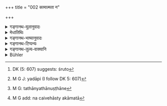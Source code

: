 +++
title = "002 कामात्मता न"

+++

<details><summary>गङ्गानथ-मूलानुवादः</summary>

It is not right to be absorbed in desires—“But there is in this world, no absolute absence of desire; for the study of the Vedas itself is prompted by desire, as also every act prescribed in the Veda.”—(2)


“But there is in this world, no absolute absence of desires; that is, as a matter of fact, in this world, there is no activity for one who is entirely without desire. To say nothing of such acts as cultivation of land, trade and the like, which are done by men of experience,—even the ‘study of the Veda,’ the learning of the Veda, which the boy is made to do by his father and others, being even chastised by them, even this is not possible without some desire; reading consists in the uttering of words; and utterance never proceeds, like the sound of thunder, without desire.—‘Well, if the Boy desires to read, why is he beaten?’—It is by beating that his desire is aroused; the only difference is that in connection with things that the person likes, the desire arises of itself (and does not need an incentive in the shape of the beating).—Similarly ‘the acts prescribed in the Veda,’—as compulsory in connection with the Darśapūrṇa nāṣa and other sacrifices are not possible without desire. There is no possibility of a man giving away to Deities things that belong to himself, unless there is a desire in him for doing so. Hence the prohibition of ‘absorption in desires’ becomes an interdict upon all acts prescribed in the Veda and iu the Smṛtis.”—(3)
</details>

<details><summary>मेधातिथिः</summary>

फलाभिलाषः कर्मप्रवृत्तेर् हेतुर् यस्य स कामात्मा, तद्भावः **कामात्मता** । तत्प्रधानता आत्मशब्देन प्रतिपाद्यते । सा न **प्रशस्ता** निन्दिता । अतश् च निन्दया प्रतिषेधानुमाने "न कर्तव्या" इति प्रतीयते । अर्थात् सौर्यादीनां सर्वेषां काम्यानां निषेधो ऽयम् । अथ वा किं विशेषेण ब्रूमः सौर्यादीनाम् इति । सर्वम् एव क्रियानुष्ठानं फलसिद्धर्थम्, न स्वरूपनिष्पत्तये । न च काचन निष्फला क्रिया । यद् अपि "न कुर्वीत वृथा चेष्टाम्" (म्ध् ४.६३) इति, "भस्मनि हुतम्" (म्ध् ३.१८१), "विषयान्तरे देशराजवार्ताद्यन्वेषणम्", तत्रापि क्रियाफलं विद्यते । किं तु प्रधानफलं स्वर्गग्रामादि पुरुषस्य यद् दृष्टादृष्टयोर् उपयुज्यते तदभावाद् वृथा चेष्टेत्य् उच्यते । 

- <u>अथोच्यते</u> । भवतु क्रिया फलवती । तद्विषये ऽभिलाषो न कर्तव्यः, वस्तुस्वाभाव्यात् फलं भविष्यति । अत्रापि सौर्यादीनाम् अफलत्वम् । काम्यमानं फलं ज्ञातम् । नानिच्छोस् तद् भविष्यतीति । न च लौकिकी प्रवृत्तिर् दृश्यते फलाभिसंधिनिरपेक्षा । न चात्र विशेषः श्रुतौ-[^९] वैदिकेषु कर्मसु फलं नाभिसंधेयम् इति । तत्र फलवत्सु श्रुतेषु कामनानिषेधाद् अप्रवृत्तौ श्रुतिविरोधः । नित्येषु तु प्राप्तिर् एव नास्ति । विशेषानुपादानाच् च लौकिकव्यापारनिवृत्तौ दृष्टविरोधः । तद् इदम् आपतितम्- न किंचित् केनचित् कर्तव्यम्, सर्वैस् तूष्णींभूतैः स्थातव्यम् । 


[^९]:
     DK (5: 607) suggests: śruto

- <u>उच्यते</u> । यत् तावद् उक्तं काम्येषु सौर्यादिषु निषेधप्रसङ्ग इति, तत्र वक्ष्यति- 

- यथासंकल्पितांश् चेह सर्वान् कामान् समश्नुते । इति । (म्ध् २.५)

निषेधे हि कुतः संकल्पः, कुतश् च कामावाप्तिः । यद् अपि विशेषानुपादानाल् लौकिके ऽपि प्रसक्त इति, तत्रोपात्त एव विशेषः, "यो धर्मस् तं निबोधत" (म्ध् २.१) इति धर्मस्य प्रकृतत्वात् । <u>यद् अप्य् उक्तं</u> नित्येषु फलाश्रवणात् फलाभिसंधेः प्राप्तिर् एव नास्ति, किं निषेधेनेति, <u>तत्राप्य् उच्यते</u>- फलाभावात् कश्चित् सम्यक् शास्त्रार्थम् अजानानो न प्रवर्तेत, सौर्यादिषु च श्रुतफलेषु फलाभिसंधिपूर्विकां प्रवृत्तिं दृष्ट्वा सामान्यतो दृष्टेन "यत् कर्तव्यं तत् फलहेतोः क्रियते" इत्य् अश्रुतम् अपि फलम् अभिसंदधीत, तन्निवृत्त्यर्थम् इदम् आरभ्यते । यद्य् अप्य् अयं न्यायः- "यत् फलवच् छ्रुतं तत् तथैव कर्तव्यम्, यद् अपि[^१०] निष्फलम् एव कर्तव्यतया शास्त्रेण यावज्जीवादिपदैर् विनैव विश्वजिन्न्यायेन फलकल्पनयावगमितं तस्यान्यथानुष्ठाने[^११] प्रसङ्ग एव नास्ति", तथापि य एतं न्यायं प्रतिपत्तुम् असमर्थः स वचनेन प्रतिपाद्यते । न्यायतः प्रतिपत्तौ हि गौरवम्, वचनात् तु लघीयसी सुखप्रतिपत्तिर् इति सुहृद् भूत्वा प्रमाणसिद्धम् अर्थम् उपदिशति स्म । 


[^११]:
     M G: tathānyathānuṣṭhāne


[^१०]:
     M G J: yadāpi (I follow DK 5: 607)

- [^१२] कामशब्दो ऽयं यद्य् अपि हृच्छयवचनो दृष्टस् तथापि तस्येहासंभवात् काम इच्छा अभिलाष इत्य् अनर्थान्तरम् । तत्र वक्ष्यमाणपर्यालोचनया फलाभिलाषेण न सर्वत्र प्रवर्तितव्यम् इत्य् अयम् अर्थः स्थास्यति ।


[^१२]:
     M G add: na caivehāsty akāmatā

- परस् तु कामात्मताम् इच्छामात्रसंबन्धमात्रं पदार्थं मन्वानश् चोदयति- **न चैवेहास्त्य् अकामतेति** । न चेह लोके काचिद् अकामिनः प्रवृत्तिर् अस्तीत्य् अर्थः । आस्तां तावत् कृषिवाणिज्यादि व्युत्पन्नबुद्धिना क्रियमाणम्, यः स्वयं **वेदाधिगमः** वेदाध्ययनं बालः कार्यते पित्रादिना ताड्यमानः सो ऽपि न कामम् अन्तरेणोपपद्यते । अध्ययनं हि शब्दोच्चारणरूपम् । न चोच्चारणम् इच्छया विना निर्घातध्वनिवद् उत्तिष्ठति । इच्छति चेत् किम् इति ताड्यत इति । सैव तथेच्छोपजन्यते । अभिमते तु विषये स्वयम् उपजायत इत्य् एतावान् विशेषः । यश् चायं **वैदिको** वेदविहितः **कर्मयोगो** दर्शपूर्णमासादि कर्मानुष्ठाने नित्यत्वेनावगतः सो ऽपि न प्राप्नोति । न ह्य् अनिच्छतो देवतोद्देशेन स्वद्रव्यत्यागोपपत्तिः । तस्मात् कामात्मतानिषेधे सर्वश्रौतस्मार्तकर्मनिषेधः प्रसक्त इति ॥ २.२ ॥
</details>

<details><summary>गङ्गानथ-भाष्यानुवादः</summary>

The man for whom desire for reward forms the sole motive to act is said
to be ‘*absorbed in desires*’; and it is this character that is
expressed by the abstract noun; the term ‘*ātman*’ in this compound
denoting *preponderance*.

‘*It is not right?*,’—*i.e*., it is deprecated.

\[An objection is raised\]—“This deprecation leads us to infer that the
said *absorption in desires* is prohibited.—This means that the text
contains the prohibition of all such sacrifices as the *Saurya* and the
like, which are performed with a desire for a definite reward. Or, why
should we specify the *Saurya* and other sacrifices? All performance of
actions is for the accomplishment of a desirable end; no one acts simply
for the accomplishing of the act itself; in fact there is no action
without results. As for the assertion (contained in 4.63) that ‘one
should not act aimlessly’ \[which might be taken to imply that there are
*aimless* actions, such as\] pouring libations on extinguished fire, or
seeking for information regarding what is happening to kings and places
of other countries,—in reality, in these cases also there is some result
following from the act; and all that is meant by calling them ‘aimless’
is that they do not bring about any important results, in the shape of
attainment of Heaven, acquisition of village-property and so forth,
which are useful to men in the invisible and visible spheres. It might
be argued that—‘It may be that the action brings about a reward; what is
meant is that the man should have no desire for that reward; even
though, in the very nature of things, the reward will follow.’ Even so
the *Saurya* and other sacrifices would be without rewards; that alone
is regarded as ‘reward’ which is actually *desired*; so that there could
be no ‘reward’ for one who has no desires. In the ordinary world, we do
not find any such activity as is absolutely independent of a desire for
reward. Nor have we any such Vedic declaration as that ‘in connection
with Vedic actions alone there should be no desire for reward.’ On the
contrary, all Vedic acts have been prescribed as bringing definite
rewards; so that if desire for rewards is interdicted, it would mean
that the acts would not be done; and this would militate against the
spirit of the Vedas. As regards the compulsory acts (prescribed in the
Veda), there is no possibility of rewards in their case. Then again,
since the prohibition in the text is a general one (and not restricted
to Vedic acts only), it would lead to the cessation of all ordinary
activity of the world, and would thus run counter to visible practice
also, and it comes to this that no one should do anything, all should
sit silent.”

To the above objection we make the following reply:—

\(1\) It has been argued that the Text implies the prohibition of the
*Saurya* and such other sacrifices, which are admittedly prompted by
desire for rewards; as regards this, the author is himself going to say
(in Verso 5) that ‘the man fulfils the desires he may have entertained’;
if he had meant to prohibit (by the present verse) such acts, how could
there be any ‘entertainment’ or ‘fulfilment’ of desires?

\(2\) The second point urged is that, since the text does not specify
Vedic acts alone, the interdict would apply to ordinary actions also.
But the required specification has already been made by the text (in the
preceding verse), where it says—‘Learn that Dharma’; which shows that it
is *Dharma* (and not the ordinary activity of the world) that forms the
subject-matter of the present discourse.

\(3\) The third point raised is that—“in as much as no rewards are
mentioned in connection with the compulsory acts, there can be no
possibility of any desire for rewards in the case of these; so that no
useful purpose could be served by the prohibiting of such desires.”—

Now in answer to this we make the following observations:—

(*a*) By reason of no rewards being spoken of, no one would ever
undertake the performance of any compulsory act, unless he were a person
thoroughly conversant with the scriptures (and hence realising the
importance of compulsory duties):

and (*b*) in the case of the *Saurya* and such other acts as have
rewards mentioned in connection with them, finding that men are prompted
to their performance by desire for those rewards, people might be led to
the generalisation that whatever one is to do should be done with the
desire for a definite reward; and thus come to undertake the performance
of the compulsory acts also only through a desire for reward, oven
though no such reward has been spoken of in the scriptures.

And it is with a view to preclude these possibilities that the text lays
down the interdict. Though the general rule is that—

(*a*) an act which is mentioned as leading to a definite result can only
be performed with a view to that result,

(*b*) while that which is laid down in the scriptures as not bringing
any reward, and in connection with which one cannot assume a reward
according to the principle enunciated in relation to the *Viśvajit*
-sacrifice \[*Pūrvamīmāmsā-Sūtra*, 4.3. 15-16; that where no reward is
mentioned, the attainment of heaven should be regarded as the reward\],
can never be performed otherwise (than in the purely disinterested
manner),—yet there may be persons who are conversant with this
principle; and it is to these persons that the text addresses the
exhortation; specially as it would be rather difficult to carry
conviction to such persons by mere reasoning; and the requisite
knowledge is conveyed in a simpler and easier manner by means of direct
advice.

It is for this reason that the author has, in a friendly spirit,
conveyed a teaching which is thoroughly established by proofs.

Though the word ‘*Kama*’ is generally found to be used in the sense of
*sexual desire*, yet, since in the present context that sense is not
applicable, it has to be taken as synonymous with ‘*icchā*’ (Desire) and
‘*abhilāṣa*,’ (Longing). So that in view of what follows, the meaning of
the text comes to be that ‘one should not undertake the performance of
all acts simply with a desire for reward.’

The opponent, taking the ‘*absorption in desires*’ to mean mere
*presence of desire in general*, urges the following objection:—

> “*But there is in this world, no absolute absence of desires*; that
> is, as a matter of fact, in this world, there is no activity for one
> who is entirely without desire. To say nothing of such acts as
> cultivation of land, trade and the like, which are done by men of
> experience,—even the ‘study of the Veda,’ the learning of the Veda,
> which the boy is made to do by his father and others, being even
> chastised by them, even this is not possible without some desire;
> *reading* consists in the uttering of words; and utterance never
> proceeds, like the sound of thunder, without desire.—‘Well, if the Boy
> *desires* to read, why is he beaten?’—It is by beating that his desire
> is aroused; the only difference is that in connection with things that
> the person likes, the desire arises of itself (and does not need an
> incentive in the shape of the beating).—Similarly ‘the *acts
> prescribed in the Veda*,’—as compulsory in connection with the
> *Darśapūrṇa nāṣa* and other sacrifices are not possible without
> desire. There is no possibility of a man giving away to Deities things
> that belong to himself, unless there is a desire in him for doing so.
> Hence the prohibition of ‘absorption in desires’ becomes an interdict
> upon all acts prescribed in the Veda and iu the Smṛtis.”—(3)
</details>

<details><summary>गङ्गानथ-टिप्पन्यः</summary>

Much ingenuity has again been displayed to show that verses 2—5 are a
‘later interpolation.’ Burnell remarks that it must be so, because ‘in
the old Vedic religion, all ceremonies and sacrifices were avowedly
performed in order to gain desired objects of various kinds.’ He
evidently forgot that what is expounded by Manu is not exactly what the
writer speaks of as ‘the old Vedic religion.’

‘*Na praśastā*’—Because leading to new births, and obstructing Final
Release.

*Medhātithi*, (p. 50, 1. 27)—*Viśvajit-nyāya*—see Mīmāṃsā Sūtra
4.3.15—16.
</details>

<details><summary>गङ्गानथ-तुल्य-वाक्यानि</summary>

[*Bhagavadgītā*,
3.5](http://www.bhagavad-gita.us/bhagavad-gita-3-5/ "Read English translation with commentaries").—‘Apart
from action done for sacrifice, all action tends to the bondage of men.’

[*Bhagavadgītā*,
5](http://www.bhagavad-gita.us/category/bhagavad-gita-chapter-5/ "Read English translation with commentaries").—‘Renouncing
the fruit of the act, if one engages himself in it with a concentrated
mind, he attains eternal peace; doing it without concentration, and
drawn by desire to the fruit of the act, he becomes bound.’

*Ibid*, 6.27.—‘If one performs an act as a duty, without any regard for
its fruit, etc.’

*Ibid*, 9.20.—‘Men learned in the three Vedas, drinking Soma, having
their sins washed off, perform sacrifices and seek to go to heaven;
having reached the sacred regions of Indra, they enjoy, in heaven,
pleasures fit for the gods.’

*Sūtasaṃhitā*, 3.4.—‘It is only the unfortunate people who, imbued with
due faith, betake themselves to acts prescribed as leading to certain
desirable results; those are extremely fortunate who engage themselves
only in those daily and occasional acts that are obligatory; for these
latter liberation is obtained without effort; doing with due faith, as
they do, every act simply because it is enjoined by the scriptures.’

[*Āpastaṃba*, *Dharmasūtra*,
1.20.1-2](/hinduism/book/apastamba-dharma-sutra/d/doc116252.html "Read English translation by Bühler").—‘One
should not do his duties with the view to attain worldly ends;—those
that bring no fruits are conducive to good.’

*Ibid*, 1.21-5.—‘Having fully comprehended the nature of acts, one
should undertake that which he likes.’
</details>

<details><summary>Bühler</summary>

002	To act solely from a desire for rewards is not laudable, yet an exemption from that desire is not (to be found) in this (world): for on (that) desire is grounded the study of the Veda and the performance of the actions, prescribed by the Veda.
</details>
